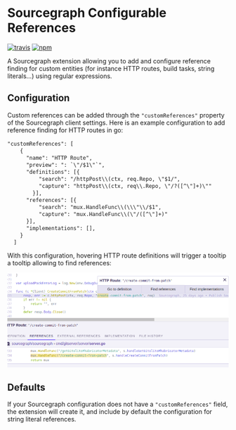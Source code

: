 # Sourcegraph Configurable References

[![travis][travis-image]][travis-url] [![npm][npm-image]][npm-url]

[travis-image]: https://img.shields.io/travis/lguychard/sourcegraph-configurable-references/master.svg
[travis-url]: https://travis-ci.org/lguychard/sourcegraph-configurable-references
[npm-image]: https://img.shields.io/npm/v/sourcegraph-configurable-references.svg
[npm-url]: https://npmjs.org/package/sourcegraph-configurable-references

A Sourcegraph extension allowing you to add and configure reference finding for custom entities (for instance HTTP routes, build tasks, string literals...) using regular expressions.

## Configuration

Custom references can be added through the `"customReferences"` property of the Sourcegraph client settings. Here is an example configuration to add reference finding for HTTP routes in go:

```
"customReferences": [
    {
      "name": "HTTP Route",
      "preview": ": `\"/$1\"`",
      "definitions": [{
          "search": "/httpPost\\(ctx, req.Repo, \"$1/",
          "capture": "httpPost\\(ctx, req\\.Repo, \"/?([^\"]+)\""
        }],
      "references": [{
          "search": "mux.HandleFunc\\(\\\"\\/$1",
          "capture": "mux.HandleFunc\\(\"/([^\"]+)"
      }],
      "implementations": [],
    }
  ]
```

With this configuration, hovering HTTP route definitions will trigger a tooltip a tooltip allowing to find references:

![example](./example.png)

## Defaults

If your Sourcegraph configuration does not have a `"customReferences"` field, the extension will create it, and include by default the configuration for string literal references.

